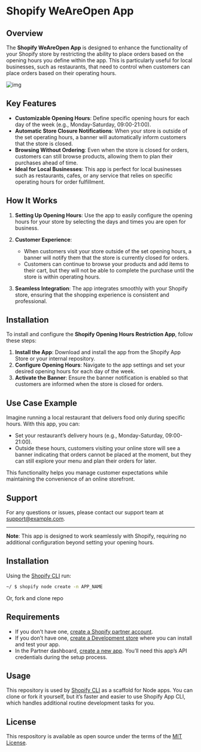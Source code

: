 # Shopify WeAreOpen App

## Overview

The **Shopify WeAreOpen App** is designed to enhance the functionality of your Shopify store by restricting the ability to place orders based on the opening hours you define within the app. This is particularly useful for local businesses, such as restaurants, that need to control when customers can place orders based on their operating hours.

![img](weareopen.jpg)

## Key Features

- **Customizable Opening Hours**: Define specific opening hours for each day of the week (e.g., Monday-Saturday, 09:00-21:00). 
- **Automatic Store Closure Notifications**: When your store is outside of the set operating hours, a banner will automatically inform customers that the store is closed.
- **Browsing Without Ordering**: Even when the store is closed for orders, customers can still browse products, allowing them to plan their purchases ahead of time.
- **Ideal for Local Businesses**: This app is perfect for local businesses such as restaurants, cafes, or any service that relies on specific operating hours for order fulfillment.

## How It Works

1. **Setting Up Opening Hours**: Use the app to easily configure the opening hours for your store by selecting the days and times you are open for business.

2. **Customer Experience**:
   - When customers visit your store outside of the set opening hours, a banner will notify them that the store is currently closed for orders.
   - Customers can continue to browse your products and add items to their cart, but they will not be able to complete the purchase until the store is within operating hours.

3. **Seamless Integration**: The app integrates smoothly with your Shopify store, ensuring that the shopping experience is consistent and professional.

## Installation

To install and configure the **Shopify Opening Hours Restriction App**, follow these steps:

1. **Install the App**: Download and install the app from the Shopify App Store or your internal repository.
2. **Configure Opening Hours**: Navigate to the app settings and set your desired opening hours for each day of the week.
3. **Activate the Banner**: Ensure the banner notification is enabled so that customers are informed when the store is closed for orders.

## Use Case Example

Imagine running a local restaurant that delivers food only during specific hours. With this app, you can:
- Set your restaurant’s delivery hours (e.g., Monday-Saturday, 09:00-21:00).
- Outside these hours, customers visiting your online store will see a banner indicating that orders cannot be placed at the moment, but they can still explore your menu and plan their orders for later.

This functionality helps you manage customer expectations while maintaining the convenience of an online storefront.

## Support

For any questions or issues, please contact our support team at [support@example.com](mailto:support@example.com).

---

**Note**: This app is designed to work seamlessly with Shopify, requiring no additional configuration beyond setting your opening hours.



## Installation

Using the [Shopify CLI](https://github.com/Shopify/shopify-cli) run:

```sh
~/ $ shopify node create -n APP_NAME
```

Or, fork and clone repo

## Requirements

- If you don’t have one, [create a Shopify partner account](https://partners.shopify.com/signup).
- If you don’t have one, [create a Development store](https://help.shopify.com/en/partners/dashboard/development-stores#create-a-development-store) where you can install and test your app.
- In the Partner dashboard, [create a new app](https://help.shopify.com/en/api/tools/partner-dashboard/your-apps#create-a-new-app). You’ll need this app’s API credentials during the setup process.

## Usage

This repository is used by [Shopify CLI](https://github.com/Shopify/shopify-cli) as a scaffold for Node apps. You can clone or fork it yourself, but it’s faster and easier to use Shopify App CLI, which handles additional routine development tasks for you.

## License

This respository is available as open source under the terms of the [MIT License](https://opensource.org/licenses/MIT).
